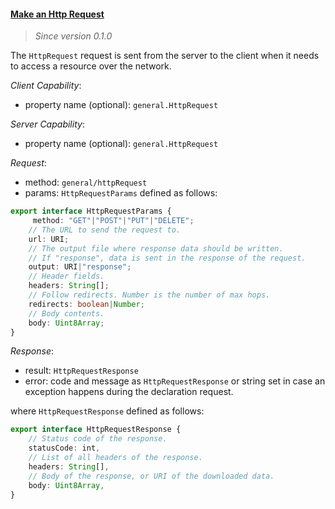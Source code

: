 #### <a href="#http_request" name="http_request" class="anchor">Make an Http Request</a>

> *Since version 0.1.0*

The `HttpRequest` request is sent from the server to the client when it needs to access a resource over the network.

*Client Capability*:

* property name (optional): `general.HttpRequest`

*Server Capability*:

* property name (optional): `general.HttpRequest`

*Request*:

* method: `general/httpRequest`
* params: `HttpRequestParams` defined as follows:

<div class="anchorHolder"><a href="#HttpRequestParams" name="HttpRequestParams" class="linkableAnchor"></a></div>

```typescript
export interface HttpRequestParams {
     method: "GET"|"POST"|"PUT"|"DELETE";
    // The URL to send the request to.
    url: URI;
    // The output file where response data should be written.
    // If "response", data is sent in the response of the request.
    output: URI|"response";
    // Header fields.
    headers: String[];
    // Follow redirects. Number is the number of max hops.
    redirects: boolean|Number;
    // Body contents.
    body: Uint8Array;
}
```

*Response*:

* result: `HttpRequestResponse`
* error: code and message as `HttpRequestResponse` or string set in case an exception happens during the declaration request.

where `HttpRequestResponse` defined as follows:

<div class="anchorHolder"><a href="#HttpRequestParams" name="HttpRequestParams" class="linkableAnchor"></a></div>

```typescript
export interface HttpRequestResponse {
    // Status code of the response.
    statusCode: int,
    // List of all headers of the response.
    headers: String[],
    // Body of the response, or URI of the downloaded data.
    body: Uint8Array,
}
```
